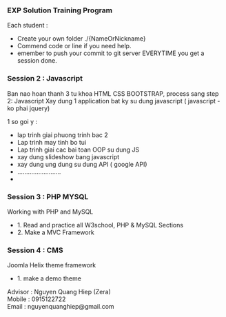 <h3> EXP Solution Training Program</h3>
<p>
Each student :
<ul>
 <li>Create your own folder ./{NameOrNickname}</li>
 <li>Commend code or line if you need help.</li>
 <li>emember to push your commit to git server EVERYTIME you get a session done.</li>
 </ul>
</p>

<h3>Session 2 : Javascript </h3>
<p>Ban nao hoan thanh 3 tu khoa HTML CSS BOOTSTRAP, process sang step 2: Javascript
Xay dung 1 application bat ky su dung javascript ( javascript - ko phai jquery) </p>
<p> 1 so goi y :
<ul>
 <li>lap trinh giai phuong trinh bac 2</li>
 <li>Lap trinh may tinh bo tui</li>
 <li>Lap trinh giai cac bai toan OOP su dung JS </li>
 <li>xay dung slideshow bang javascript</li>
 <li>xay dung ung dung su dung API ( google API) </li>
 <li>.........................<li>
</ul>

<h3>Session 3 : PHP MYSQL </h3>
<p>
 Working with PHP and MySQL
</p>
<ul>
 <li>1. Read and practice all W3school, PHP & MySQL Sections</li>
 <li>2. Make a MVC Framework</li>
</ul>

<h3>Session 4 : CMS</h3>
<p>
Joomla Helix theme framework
</p>
<ul>
 <li>1. make a demo theme</li>
</ul>

<p>
Advisor : Nguyen Quang Hiep (Zera)<br />
Mobile : 0915122722<br />
Email : nguyenquanghiep@gmail.com<br />
</p>
